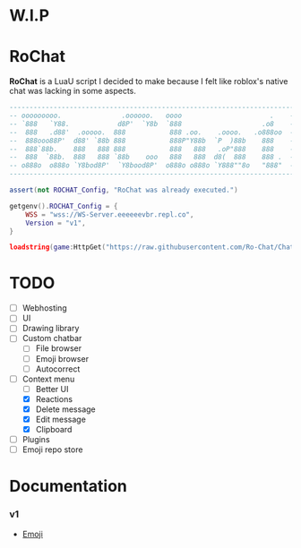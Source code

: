 # W.I.P

# RoChat
**RoChat** is a LuaU script I decided to make because I felt like roblox's native chat was lacking in some aspects.

```lua
------------------------------------------------------------------------
-- ooooooooo.               .oooooo.   oooo                      .    --
-- `888   `Y88.            d8P'  `Y8b  `888                    .o8    --
--  888   .d88'  .ooooo.  888           888 .oo.    .oooo.   .o888oo  --
--  888ooo88P'  d88' `88b 888           888P"Y88b  `P  )88b    888    --
--  888`88b.    888   888 888           888   888   .oP"888    888    --
--  888  `88b.  888   888 `88b    ooo   888   888  d8(  888    888 .  --
-- o888o  o888o `Y8bod8P'  `Y8bood8P'  o888o o888o `Y888""8o   "888"  --
------------------------------------------------------------------------

assert(not ROCHAT_Config, "RoChat was already executed.")

getgenv().ROCHAT_Config = {
    WSS = "wss://WS-Server.eeeeeevbr.repl.co",
    Version = "v1",
}

loadstring(game:HttpGet("https://raw.githubusercontent.com/Ro-Chat/Chat/main/Loader.lua"))()
```

# TODO
 - [ ] Webhosting
 - [ ] UI
  - [ ] Drawing library
  - [ ] Custom chatbar
     - [ ] File browser
     - [ ] Emoji browser
     - [ ] Autocorrect
  - [ ] Context menu
     - [ ] Better UI
     - [x] Reactions
     - [x] Delete message
     - [x] Edit message
     - [x] Clipboard
 - [ ] Plugins
 - [ ] Emoji repo store

# Documentation
 ### v1
 * [Emoji](/Documentation/v1/Emojis.md)
